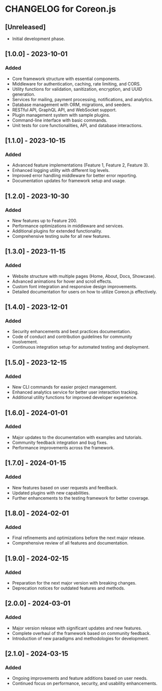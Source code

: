 # CHANGELOG for Coreon.js

## [Unreleased]
- Initial development phase.

## [1.0.0] - 2023-10-01
### Added
- Core framework structure with essential components.
- Middleware for authentication, caching, rate limiting, and CORS.
- Utility functions for validation, sanitization, encryption, and UUID generation.
- Services for mailing, payment processing, notifications, and analytics.
- Database management with ORM, migrations, and seeders.
- RESTful API, GraphQL API, and WebSocket support.
- Plugin management system with sample plugins.
- Command-line interface with basic commands.
- Unit tests for core functionalities, API, and database interactions.

## [1.1.0] - 2023-10-15
### Added
- Advanced feature implementations (Feature 1, Feature 2, Feature 3).
- Enhanced logging utility with different log levels.
- Improved error handling middleware for better error reporting.
- Documentation updates for framework setup and usage.

## [1.2.0] - 2023-10-30
### Added
- New features up to Feature 200.
- Performance optimizations in middleware and services.
- Additional plugins for extended functionality.
- Comprehensive testing suite for all new features.

## [1.3.0] - 2023-11-15
### Added
- Website structure with multiple pages (Home, About, Docs, Showcase).
- Advanced animations for hover and scroll effects.
- Custom font integration and responsive design improvements.
- Detailed documentation for users on how to utilize Coreon.js effectively.

## [1.4.0] - 2023-12-01
### Added
- Security enhancements and best practices documentation.
- Code of conduct and contribution guidelines for community involvement.
- Continuous integration setup for automated testing and deployment.

## [1.5.0] - 2023-12-15
### Added
- New CLI commands for easier project management.
- Enhanced analytics service for better user interaction tracking.
- Additional utility functions for improved developer experience.

## [1.6.0] - 2024-01-01
### Added
- Major updates to the documentation with examples and tutorials.
- Community feedback integration and bug fixes.
- Performance improvements across the framework.

## [1.7.0] - 2024-01-15
### Added
- New features based on user requests and feedback.
- Updated plugins with new capabilities.
- Further enhancements to the testing framework for better coverage.

## [1.8.0] - 2024-02-01
### Added
- Final refinements and optimizations before the next major release.
- Comprehensive review of all features and documentation.

## [1.9.0] - 2024-02-15
### Added
- Preparation for the next major version with breaking changes.
- Deprecation notices for outdated features and methods.

## [2.0.0] - 2024-03-01
### Added
- Major version release with significant updates and new features.
- Complete overhaul of the framework based on community feedback.
- Introduction of new paradigms and methodologies for development.

## [2.1.0] - 2024-03-15
### Added
- Ongoing improvements and feature additions based on user needs.
- Continued focus on performance, security, and usability enhancements.